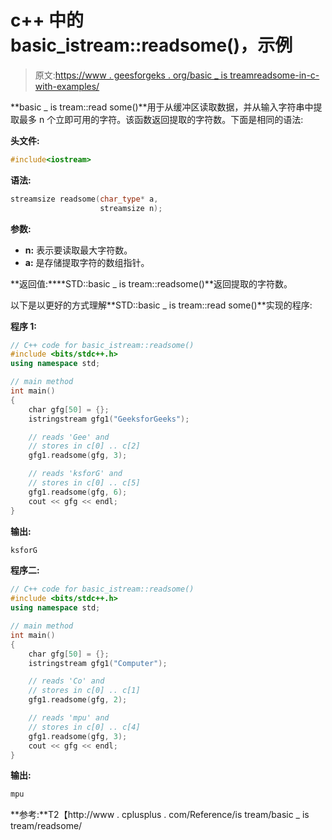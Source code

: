# c++ 中的 basic_istream::readsome()，示例

> 原文:[https://www . geesforgeks . org/basic _ is treamreadsome-in-c-with-examples/](https://www.geeksforgeeks.org/basic_istreamreadsome-in-c-with-examples/)

**basic _ is tream::read some()**用于从缓冲区读取数据，并从输入字符串中提取最多 n 个立即可用的字符。该函数返回提取的字符数。下面是相同的语法:

**头文件:**

```cpp
#include<iostream>

```

**语法:**

```cpp
streamsize readsome(char_type* a,
                    streamsize n);

```

**参数:**

*   **n:** 表示要读取最大字符数。
*   **a:** 是存储提取字符的数组指针。

**返回值:****STD::basic _ is tream::readsome()**返回提取的字符数。

以下是以更好的方式理解**STD::basic _ is tream::read some()**实现的程序:

**程序 1:**

```cpp
// C++ code for basic_istream::readsome()
#include <bits/stdc++.h>
using namespace std;

// main method
int main()
{
    char gfg[50] = {};
    istringstream gfg1("GeeksforGeeks");

    // reads 'Gee' and
    // stores in c[0] .. c[2]
    gfg1.readsome(gfg, 3);

    // reads 'ksforG' and
    // stores in c[0] .. c[5]
    gfg1.readsome(gfg, 6);
    cout << gfg << endl;
}
```

**输出:**

```cpp
ksforG

```

**程序二:**

```cpp
// C++ code for basic_istream::readsome()
#include <bits/stdc++.h>
using namespace std;

// main method
int main()
{
    char gfg[50] = {};
    istringstream gfg1("Computer");

    // reads 'Co' and
    // stores in c[0] .. c[1]
    gfg1.readsome(gfg, 2);

    // reads 'mpu' and
    // stores in c[0] .. c[4]
    gfg1.readsome(gfg, 3);
    cout << gfg << endl;
}
```

**输出:**

```cpp
mpu

```

**参考:**T2【http://www . cplusplus . com/Reference/is tream/basic _ is tream/readsome/